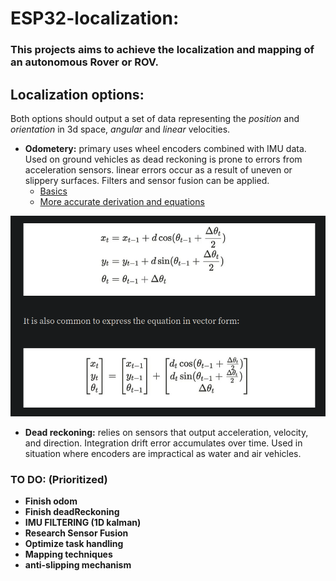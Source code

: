 # ESP32-localization:
### This projects aims to achieve the localization and mapping of an autonomous Rover or ROV.

## Localization options: 
Both options should output a set of data representing the _position_ and _orientation_ 
in 3d space, _angular_ and _linear_ velocities.
    
- **Odometery:** 
     primary uses wheel encoders combined with IMU data. Used on ground vehicles as dead reckoning is prone to errors from acceleration sensors.
linear errors occur as a result of uneven or slippery surfaces. Filters and sensor fusion can be applied. 
  - [Basics](https://www.youtube.com/watch?v=LrsTBWf6Wsc&t=498s)
  - [More accurate derivation and equations](https://medium.com/@nahmed3536/wheel-odometry-model-for-differential-drive-robotics-91b85a012299)
  
![img.png](img.png)




- **Dead reckoning:** relies on sensors that output acceleration, velocity, and direction. Integration drift error accumulates over time. Used in situation where encoders 
are impractical as water and air vehicles.


### TO DO: (Prioritized)
- __Finish odom__ 
- __Finish deadReckoning__
- __IMU FILTERING (1D kalman)__
- __Research Sensor Fusion__
- __Optimize task handling__
- __Mapping techniques__
- __anti-slipping mechanism__

